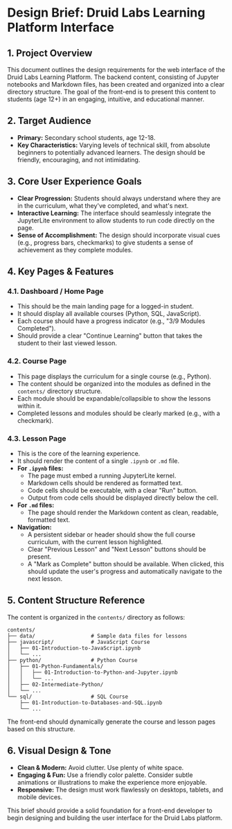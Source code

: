 # Design Brief: Druid Labs Learning Platform Interface

## 1. Project Overview

This document outlines the design requirements for the web interface of the Druid Labs Learning Platform. The backend content, consisting of Jupyter notebooks and Markdown files, has been created and organized into a clear directory structure. The goal of the front-end is to present this content to students (age 12+) in an engaging, intuitive, and educational manner.

## 2. Target Audience

-   **Primary:** Secondary school students, age 12-18.
-   **Key Characteristics:** Varying levels of technical skill, from absolute beginners to potentially advanced learners. The design should be friendly, encouraging, and not intimidating.

## 3. Core User Experience Goals

-   **Clear Progression:** Students should always understand where they are in the curriculum, what they've completed, and what's next.
-   **Interactive Learning:** The interface should seamlessly integrate the JupyterLite environment to allow students to run code directly on the page.
-   **Sense of Accomplishment:** The design should incorporate visual cues (e.g., progress bars, checkmarks) to give students a sense of achievement as they complete modules.

## 4. Key Pages & Features

### 4.1. Dashboard / Home Page

-   This should be the main landing page for a logged-in student.
-   It should display all available courses (Python, SQL, JavaScript).
-   Each course should have a progress indicator (e.g., "3/9 Modules Completed").
-   Should provide a clear "Continue Learning" button that takes the student to their last viewed lesson.

### 4.2. Course Page

-   This page displays the curriculum for a single course (e.g., Python).
-   The content should be organized into the modules as defined in the `contents/` directory structure.
-   Each module should be expandable/collapsible to show the lessons within it.
-   Completed lessons and modules should be clearly marked (e.g., with a checkmark).

### 4.3. Lesson Page

-   This is the core of the learning experience.
-   It should render the content of a single `.ipynb` or `.md` file.
-   **For `.ipynb` files:**
    -   The page must embed a running JupyterLite kernel.
    -   Markdown cells should be rendered as formatted text.
    -   Code cells should be executable, with a clear "Run" button.
    -   Output from code cells should be displayed directly below the cell.
-   **For `.md` files:**
    -   The page should render the Markdown content as clean, readable, formatted text.
-   **Navigation:**
    -   A persistent sidebar or header should show the full course curriculum, with the current lesson highlighted.
    -   Clear "Previous Lesson" and "Next Lesson" buttons should be present.
    -   A "Mark as Complete" button should be available. When clicked, this should update the user's progress and automatically navigate to the next lesson.

## 5. Content Structure Reference

The content is organized in the `contents/` directory as follows:

```
contents/
├── data/                  # Sample data files for lessons
├── javascript/            # JavaScript Course
│   ├── 01-Introduction-to-JavaScript.ipynb
│   └── ...
├── python/                # Python Course
│   ├── 01-Python-Fundamentals/
│   │   ├── 01-Introduction-to-Python-and-Jupyter.ipynb
│   │   └── ...
│   ├── 02-Intermediate-Python/
│   └── ...
└── sql/                   # SQL Course
    ├── 01-Introduction-to-Databases-and-SQL.ipynb
    └── ...
```

The front-end should dynamically generate the course and lesson pages based on this structure.

## 6. Visual Design & Tone

-   **Clean & Modern:** Avoid clutter. Use plenty of white space.
-   **Engaging & Fun:** Use a friendly color palette. Consider subtle animations or illustrations to make the experience more enjoyable.
-   **Responsive:** The design must work flawlessly on desktops, tablets, and mobile devices.

This brief should provide a solid foundation for a front-end developer to begin designing and building the user interface for the Druid Labs platform.
